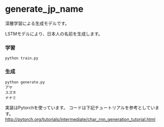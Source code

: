 # generate_jp_name
深層学習による生成モデルです。

LSTMモデルにより、日本人の名前を生成します。

### 学習
```
python train.py
```

### 生成
```
python generate.py
アヤ
スズネ
ナナミ
```

実装はPytorchを使っています。
コードは下記チュートリアルを参考としています。
http://pytorch.org/tutorials/intermediate/char_rnn_generation_tutorial.html
